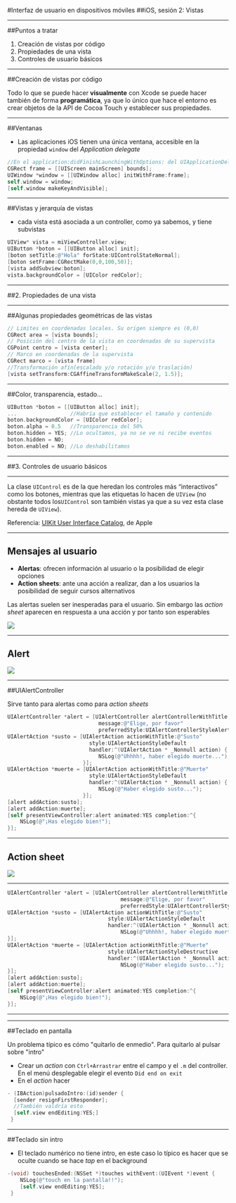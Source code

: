 #Interfaz de usuario en dispositivos móviles
##iOS, sesión 2: Vistas

---

##Puntos a tratar

1. Creación de vistas por código
2. Propiedades de una vista
3. Controles de usuario básicos

---

##Creación de vistas por código

Todo lo que se puede hacer **visualmente** con Xcode se puede hacer también de forma **programática**, ya que lo único que hace el entorno es crear objetos de la API de Cocoa Touch y establecer sus propiedades.

---

##Ventanas

- Las aplicaciones iOS tienen una única ventana, accesible en la propiedad `window` del *Application delegate*

```objectivec
//En el application:didFinishLaunchingWithOptions: del UIApplicationDelegate
CGRect frame = [[UIScreen mainScreen] bounds]; 
UIWindow *window = [[UIWindow alloc] initWithFrame:frame];
self.window = window;
[self.window makeKeyAndVisible];
```

---

##Vistas y jerarquía de vistas

- cada vista está asociada a un controller, como ya sabemos, y tiene subvistas

```objectivec
UIView* vista = miViewController.view;
UIButton *boton = [[UIButton alloc] init];
[boton setTitle:@"Hola" forState:UIControlStateNormal];
[boton setFrame:CGRectMake(0,0,100,50)];
[vista addSubview:boton];
vista.backgroundColor = [UIColor redColor];
```

---

##2. Propiedades de una vista


---

##Algunas propiedades geométricas de las vistas

```objectivec
// Limites en coordenadas locales. Su origen siempre es (0,0)
CGRect area = [vista bounds];    
// Posición del centro de la vista en coordenadas de su supervista
CGPoint centro = [vista center];
// Marco en coordenadas de la supervista
CGRect marco = [vista frame]
//Transformación afín(escalado y/o rotación y/o traslación)
[vista setTransform:CGAffineTransformMakeScale(2, 1.5)];
```

---

##Color, transparencia, estado...

```objectivec
UIButton *boton = [[UIButton alloc] init];
...                 //Habría que establecer el tamaño y contenido
boton.backgroundColor = [UIColor redColor];
boton.alpha = 0.5   //Transparencia del 50%
boton.hidden = YES; //Lo ocultamos, ya no se ve ni recibe eventos
boton.hidden = NO;
boton.enabled = NO; //Lo deshabilitamos
```

---

##3. Controles de usuario básicos


---

La clase `UIControl` es de la que heredan los controles más “interactivos” como los botones, mientras que las etiquetas lo hacen de `UIView` (no obstante todos los`UIControl` son también vistas ya que a su vez esta clase hereda de `UIView`).

Referencia: [UIKit User Interface Catalog](https://developer.apple.com/library/ios/documentation/UserExperience/Conceptual/UIKitUICatalog/), de Apple

---

## Mensajes al usuario

- **Alertas**: ofrecen información al usuario o la posibilidad de elegir opciones
- **Action sheets**: ante una acción a realizar, dan a los usuarios la posibilidad de seguir cursos alternativos 

Las alertas suelen ser inesperadas para el usuario. Sin embargo las *action sheet* aparecen en respuesta a una acción y por tanto son esperables

![](img/alert_action.png)

---

## Alert

![](img/susto_o_muerte.png)


---


##UIAlertController

Sirve tanto para alertas como para *action sheets*

```objectivec
UIAlertController *alert = [UIAlertController alertControllerWithTitle:@"Hola amigo" 
                             message:@"Elige, por favor" 
                             preferredStyle:UIAlertControllerStyleAlert];
UIAlertAction *susto = [UIAlertAction actionWithTitle:@"Susto" 
                          style:UIAlertActionStyleDefault 
                          handler:^(UIAlertAction * _Nonnull action) {
                             NSLog(@"Uhhhh!, haber elegido muerte...");
                        }];
UIAlertAction *muerte = [UIAlertAction actionWithTitle:@"Muerte" 
                          style:UIAlertActionStyleDefault 
                          handler:^(UIAlertAction * _Nonnull action) {
                             NSLog(@"Haber elegido susto...");
                        }];
[alert addAction:susto];
[alert addAction:muerte];
[self presentViewController:alert animated:YES completion:^{
    NSLog(@"¡Has elegido bien!");
}];
```

---

## Action sheet

<!-- .element class="stretch" -->
![](img/susto_o_muerte_action.png)

---

```objectivec
UIAlertController *alert = [UIAlertController alertControllerWithTitle:@"Hola amigo"
                                    message:@"Elige, por favor"
                                    preferredStyle:UIAlertControllerStyleActionSheet];
UIAlertAction *susto = [UIAlertAction actionWithTitle:@"Susto"
                                style:UIAlertActionStyleDefault
                                handler:^(UIAlertAction * _Nonnull action) {
                                    NSLog(@"Uhhhh!, haber elegido muerte...");
}];
UIAlertAction *muerte = [UIAlertAction actionWithTitle:@"Muerte"
                                style:UIAlertActionStyleDestructive
                                handler:^(UIAlertAction * _Nonnull action) {
                                    NSLog(@"Haber elegido susto...");
}];
[alert addAction:susto];
[alert addAction:muerte];
[self presentViewController:alert animated:YES completion:^{
    NSLog(@"¡Has elegido bien!");
}];
```

---


---

##Teclado en pantalla

Un problema típico es cómo "quitarlo de enmedio". Para quitarlo al pulsar sobre "intro"

* Crear un *action* con `Ctrl+Arrastrar` entre el campo y el `.m` del controller. En el menú desplegable elegir el evento `Did end on exit`
* En el *action* hacer

```objectivec
- (IBAction)pulsadoIntro:(id)sender {
  [sender resignFirstResponder];
  //También valdría esto
  [self.view endEditing:YES;]
 }
```

---

##Teclado sin intro

- El teclado numérico no tiene intro, en este caso lo típico es hacer que se oculte cuando se hace *tap* en el background

```objectivec
-(void) touchesEnded:(NSSet *)touches withEvent:(UIEvent *)event {
    NSLog(@"touch en la pantalla!!");
    [self.view endEditing:YES];
 }
```

